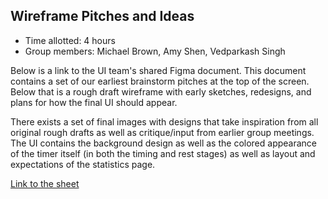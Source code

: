 ## Wireframe Pitches and Ideas

- Time allotted: 4 hours
- Group members: Michael Brown, Amy Shen, Vedparkash Singh

Below is a link to the UI team's shared Figma document. This document contains a set of our earliest brainstorm pitches at the top of the screen. Below that is a rough draft wireframe with early sketches, redesigns, and plans for how the final UI should appear.

There exists a set of final images with designs that take inspiration from all original rough drafts as well as critique/input from earlier group meetings. The UI contains the background design as well as the colored appearance of the timer itself (in both the timing and rest stages) as well as layout and expectations of the statistics page.

[Link to the sheet](https://www.figma.com/file/YKbr41HncoZibekWb9fcfD/Pomodoro?node-id=0%3A1)  

